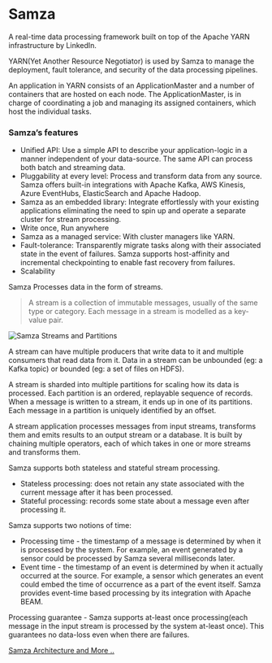 # Samza

A real-time data processing framework built on top of the Apache YARN infrastructure by LinkedIn.

YARN(Yet Another Resource Negotiator)  is used by Samza to manage the deployment, fault tolerance, and security of the
data processing pipelines.

An application in YARN consists of an ApplicationMaster and a number of containers that are hosted on each node.
 The ApplicationMaster, is in charge of coordinating a job and managing its assigned containers, which host the individual tasks.

### Samza’s features

- Unified API: Use a simple API to describe your application-logic in a manner independent of your data-source. The same API can process both batch and streaming data.
- Pluggability at every level: Process and transform data from any source. Samza offers built-in integrations with Apache Kafka, AWS Kinesis, Azure EventHubs, ElasticSearch and Apache Hadoop. 
- Samza as an embedded library: Integrate effortlessly with your existing applications eliminating the need to spin up and operate a separate cluster for stream processing. 
- Write once, Run anywhere
- Samza as a managed service: With cluster managers like YARN.
- Fault-tolerance: Transparently migrate tasks along with their associated state in the event of failures. Samza supports host-affinity and incremental checkpointing to enable fast recovery from failures.
- Scalability

Samza Processes data in the form of streams.

> A stream is a collection of immutable messages, usually of the same type or category. Each message in a stream is modelled as a key-value pair.


![Samza Streams and Partitions](http://samza.apache.org/img/latest/learn/documentation/core-concepts/streams-partitions.png)

A stream can have multiple producers that write data to it and multiple consumers that read data from it.
 Data in a stream can be unbounded (eg: a Kafka topic) or bounded (eg: a set of files on HDFS).

A stream is sharded into multiple partitions for scaling how its data is processed. Each partition is an ordered,
 replayable sequence of records. When a message is written to a stream, it ends up in one of its partitions.
 Each message in a partition is uniquely identified by an offset.

A stream application processes messages from input streams, transforms them and emits results to an output stream or a database.
 It is built by chaining multiple operators, each of which takes in one or more streams and transforms them.


Samza supports both stateless and stateful stream processing. 
- Stateless processing: does not retain any state associated with the current message after it has been processed.
- Stateful processing: records some state about a message even after processing it.

Samza supports two notions of time:
- Processing time - the timestamp of a message is determined by when it is processed by the system.
  For example, an event generated by a sensor could be processed by Samza several milliseconds later.
- Event time - the timestamp of an event is determined by when it actually occurred at the source.
  For example, a sensor which generates an event could embed the time of occurrence as a part of the event itself.
   Samza provides event-time based processing by its integration with Apache BEAM.


Processing guarantee - Samza supports at-least once processing(each message in the input stream is processed by the
 system at-least once). This guarantees no data-loss even when there are failures.


[Samza Architecture and More ..](http://samza.apache.org/learn/documentation/latest/architecture/architecture-overview.html)

